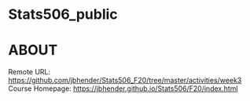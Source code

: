 # Stats506_public

# ABOUT 
Remote URL: https://github.com/jbhender/Stats506_F20/tree/master/activities/week3
Course Homepage: https://jbhender.github.io/Stats506/F20/index.html